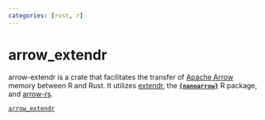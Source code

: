 ```yaml
---
categories: [rust, r]
---
```


# arrow_extendr

arrow-extendr is a crate that facilitates the transfer of [Apache Arrow](https://arrow.apache.org/) memory between R and Rust. It utilizes [extendr](https://extendr.github.io/), the [**`{nanoarrow}`**](https://arrow.apache.org/nanoarrow/0.3.0/r/index.html) R package, and [arrow-rs](https://docs.rs/arrow).

[`arrow_extendr`](https://github.com/josiahParry/arrow-extendr)